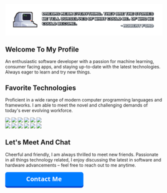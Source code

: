 ![The Header Image](images/header_image_1500x300.gif)

## Welcome To My Profile

An enthusiastic software developer with a passion for machine learning, consumer facing apps, and staying up-to-date with the latest technologies. Always eager to learn and try new things.
<br>

## Favorite Technologies

Proficient in a wide range of modern computer programming languages and frameworks. I am able to meet the novel and challenging demands of today's ever evolving workforce.

<code><a href="https://www.python.org/"     target="_blank"><img height="50" src="https://www.vectorlogo.zone/logos/python/python-ar21.svg"></a></code>
<code><a href="https://www.java.com/"       target="_blank"><img height="50" src="https://www.vectorlogo.zone/logos/java/java-ar21.svg"></a></code>
<code><a href="https://www.php.net/"        target="_blank"><img height="50" src="https://www.vectorlogo.zone/logos/php/php-ar21.svg"></a></code>
<code><a href="https://www.w3.org/"         target="_blank"><img height="50" src="https://www.vectorlogo.zone/logos/w3_html5/w3_html5-ar21.svg"></a></code>
<code><a href="https://www.javascript.com/" target="_blank"><img height="50" src="https://www.vectorlogo.zone/logos/javascript/javascript-ar21.svg"></a></code>
<code><a href="https://www.android.com/"    target="_blank"><img height="50" src="https://www.vectorlogo.zone/logos/android/android-ar21.svg"></a></code>
<br>
<code><a href="https://www.djangoproject.com/" target="_blank"><img height="50" src="https://www.vectorlogo.zone/logos/djangoproject/djangoproject-ar21.svg"></a></code>
<code><a href="https://getbootstrap.com/"      target="_blank"><img height="50" src="https://www.vectorlogo.zone/logos/getbootstrap/getbootstrap-ar21.svg"></a></code>
<code><a href="https://aws.amazon.com/"        target="_blank"><img height="50" src="https://www.vectorlogo.zone/logos/amazon_aws/amazon_aws-ar21.svg"></a></code>
<code><a href="https://kubernetes.io/"         target="_blank"><img height="50" src="https://www.vectorlogo.zone/logos/kubernetes/kubernetes-ar21.svg"></a></code>
<code><a href="https://www.docker.com/"        target="_blank"><img height="50" src="https://www.vectorlogo.zone/logos/docker/docker-ar21.svg"></a></code>
<code><a href="https://www.apple.com/ios/"     target="_blank"><img height="50" src="https://www.vectorlogo.zone/logos/apple/apple-ar21.svg"></a></code>
<br>

## Let's Meet And Chat

Cheerful and friendly, I am always thrilled to meet new friends. Passionate in all things technology related, I enjoy discussing the latest in software and hardware advancements – feel free to reach out to me anytime.

<a href="https://rebrand.ly/vzkq5m8" target="_blank"><img height="50" src="images/contact_image_250x50.png"></a>
